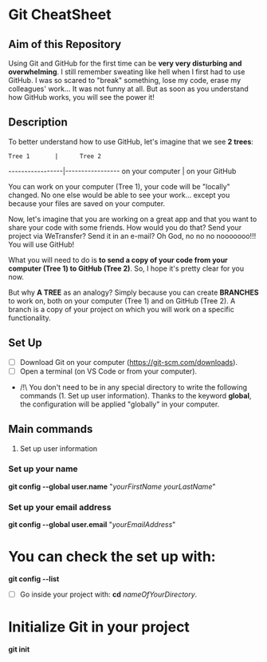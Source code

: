 # Git CheatSheet

## Aim of this Repository
Using Git and GitHub for the first time can be **very very disturbing and overwhelming**.
I still remember sweating like hell when I first had to use GitHub. I was so scared to "break" something, lose my code, erase my colleagues' work... It was not funny at all.
But as soon as you understand how GitHub works, you will see the power it!


## Description
To better understand how to use GitHub, let's imagine that we see **2 trees**:

    Tree 1       |      Tree 2
-----------------|-----------------
on your computer |  on your GitHub

You can work on your computer (Tree 1), your code will be "locally" changed. No one else would be able to see your work... except you because your files are saved on your computer.

Now, let's imagine that you are working on a great app and that you want to share your code with some friends. How would you do that? Send your project via WeTransfer? Send it in an e-mail? Oh God, no no no nooooooo!!! You will use GitHub!

What you will need to do is **to send a copy of your code from your computer (Tree 1) to GitHub (Tree 2)**.
So, I hope it's pretty clear for you now.

But why __A TREE__ as an analogy? Simply because you can create __BRANCHES__ to work on, both on your computer (Tree 1) and on GitHub (Tree 2). A branch is a copy of your project on which you will work on a specific functionality. 



## Set Up
- [ ] Download Git on your computer (https://git-scm.com/downloads).
- [ ] Open a terminal (on VS Code or from your computer).
- /!\ You don't need to be in any special directory to write the following commands (1. Set up user information). Thanks to the keyword **global**, the configuration will be applied "globally" in your computer.


## Main commands

1. Set up user information
### Set up your name
**git config --global user.name** "_yourFirstName yourLastName_"

### Set up your email address
**git config --global user.email** "_yourEmailAddress_"

# You can check the set up with:
**git config --list**

- [ ] Go inside your project with:
**cd** _nameOfYourDirectory_.

# Initialize Git in your project
**git init**



#



